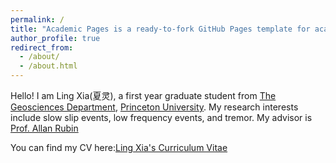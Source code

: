 ```yaml
---
permalink: /
title: "Academic Pages is a ready-to-fork GitHub Pages template for academic personal websites"
author_profile: true
redirect_from: 
  - /about/
  - /about.html
---
```


Hello! I am Ling Xia(夏灵), a first year graduate student from [The Geosciences Department](https://geosciences.princeton.edu/), [Princeton University](https://www.princeton.edu/). My research interests include slow slip events, low frequency events, and tremor. My advisor is [Prof. Allan Rubin](https://geosciences.princeton.edu/people/allan-m-rubin)

You can find my CV here:[Ling Xia's Curriculum Vitae]()
